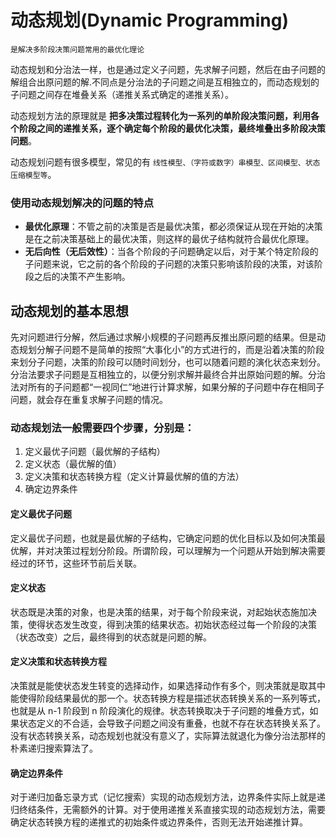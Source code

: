 # 动态规划(Dynamic Programming)

`是解决多阶段决策问题常用的最优化理论`

动态规划和分治法一样，也是通过定义子问题，先求解子问题，然后在由子问题的解组合出原问题的解.不同点是分治法的子问题之间是互相独立的，而动态规划的子问题之间存在堆叠关系（递推关系式确定的递推关系）。

动态规划方法的原理就是 **把多决策过程转化为一系列的单阶段决策问题，利用各个阶段之间的递推关系，逐个确定每个阶段的最优化决策，最终堆叠出多阶段决策问题**。

动态规划问题有很多模型，常见的有 `线性模型、（字符或数字）串模型、区间模型、状态压缩模型等`。

### 使用动态规划解决的问题的特点
* **最优化原理**：不管之前的决策是否是最优决策，都必须保证从现在开始的决策是在之前决策基础上的最优决策，则这样的最优子结构就符合最优化原理。
* **无后向性（无后效性）**：当各个阶段的子问题确定以后，对于某个特定阶段的子问题来说，它之前的各个阶段的子问题的决策只影响该阶段的决策，对该阶段之后的决策不产生影响。

## 动态规划的基本思想
先对问题进行分解，然后通过求解小规模的子问题再反推出原问题的结果。但是动态规划分解子问题不是简单的按照“大事化小”的方式进行的，而是沿着决策的阶段来划分子问题，决策的阶段可以随时间划分，也可以随着问题的演化状态来划分。分治法要求子问题是互相独立的，以便分别求解并最终合并出原始问题的解。分治法对所有的子问题都“一视同仁”地进行计算求解，如果分解的子问题中存在相同子问题，就会存在重复求解子问题的情况。

### 动态规划法一般需要四个步骤，分别是：

1. 定义最优子问题（最优解的子结构）
2. 定义状态（最优解的值）
3. 定义决策和状态转换方程（定义计算最优解的值的方法）
4. 确定边界条件

#### 定义最优子问题
定义最优子问题，也就是最优解的子结构，它确定问题的优化目标以及如何决策最优解，并对决策过程划分阶段。所谓阶段，可以理解为一个问题从开始到解决需要经过的环节，这些环节前后关联。

#### 定义状态
状态既是决策的对象，也是决策的结果，对于每个阶段来说，对起始状态施加决策，使得状态发生改变，得到决策的结果状态。初始状态经过每一个阶段的决策（状态改变）之后，最终得到的状态就是问题的解。

#### 定义决策和状态转换方程
决策就是能使状态发生转变的选择动作，如果选择动作有多个，则决策就是取其中能使得阶段结果最优的那一个。状态转换方程是描述状态转换关系的一系列等式，也就是从 n-1 阶段到 n 阶段演化的规律。状态转换取决于子问题的堆叠方式，如果状态定义的不合适，会导致子问题之间没有重叠，也就不存在状态转换关系了。没有状态转换关系，动态规划也就没有意义了，实际算法就退化为像分治法那样的朴素递归搜索算法了。

#### 确定边界条件
对于递归加备忘录方式（记忆搜索）实现的动态规划方法，边界条件实际上就是递归终结条件，无需额外的计算。对于使用递推关系直接实现的动态规划方法，需要确定状态转换方程的递推式的初始条件或边界条件，否则无法开始递推计算。

